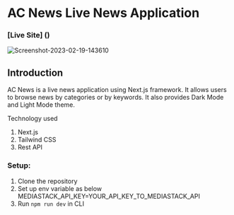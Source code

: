 # AC News Live News Application

### [Live Site] ()

<img src="https://i.ibb.co/Sy21gtZ/Screenshot-2023-02-19-143610.png" alt="Screenshot-2023-02-19-143610" border="0">

## Introduction

AC News is a live news application using Next.js framework.
It allows users to browse news by categories or by keywords. It also provides Dark Mode and Light Mode theme.

Technology used

1. Next.js
2. Tailwind CSS
3. Rest API

### Setup:

1. Clone the repository
2. Set up env variable as below
   MEDIASTACK_API_KEY=YOUR_API_KEY_TO_MEDIASTACK_API
3. Run `npm run dev` in CLI
